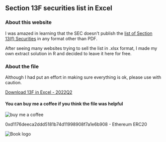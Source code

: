 ## Section 13F securities list in Excel

### About this website

<p>I was amazed in learning that the SEC doesn't publish the <a href="https://www.sec.gov/divisions/investment/13flists">list of Section 13(f) Securities</a> in any format other than PDF.</p>
<p>After seeing many websites trying to sell the list in .xlsx format, I made my own extract solution in R and decided to leave it here for free.</p>

### About the file
<p>Although I had put an effort in making sure everything is ok, please use with caution.</p>

<a href="13F securities list 2Q2022.xlsx">Download 13F in Excel - 2022Q2</a>

#### You can buy me a coffee if you think the file was helpful
<img src="/13F-Securities-list-in-Excel/qrcode.png" alt="buy me a coffee">
<p>0xd1176deeca2ddd5181b74d11998908f7a1e6b908 - Ethereum ERC20</p>

![Book logo](/13F-Securities-list-in-Excel/qrcode.png)
